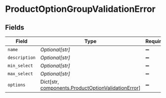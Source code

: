 # ProductOptionGroupValidationError


## Fields

| Field                                                                                                         | Type                                                                                                          | Required                                                                                                      | Description                                                                                                   |
| ------------------------------------------------------------------------------------------------------------- | ------------------------------------------------------------------------------------------------------------- | ------------------------------------------------------------------------------------------------------------- | ------------------------------------------------------------------------------------------------------------- |
| `name`                                                                                                        | *Optional[str]*                                                                                               | :heavy_minus_sign:                                                                                            | N/A                                                                                                           |
| `description`                                                                                                 | *Optional[str]*                                                                                               | :heavy_minus_sign:                                                                                            | N/A                                                                                                           |
| `min_select`                                                                                                  | *Optional[str]*                                                                                               | :heavy_minus_sign:                                                                                            | N/A                                                                                                           |
| `max_select`                                                                                                  | *Optional[str]*                                                                                               | :heavy_minus_sign:                                                                                            | N/A                                                                                                           |
| `options`                                                                                                     | Dict[str, [components.ProductOptionValidationError](../../models/components/productoptionvalidationerror.md)] | :heavy_minus_sign:                                                                                            | N/A                                                                                                           |